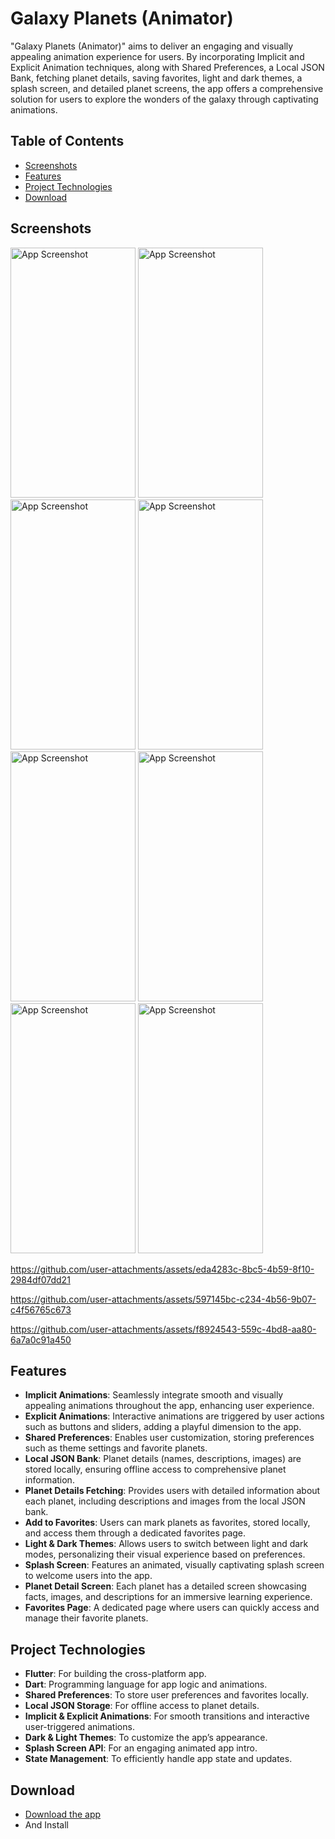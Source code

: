 # Galaxy Planets (Animator)

"Galaxy Planets (Animator)" aims to deliver an engaging and visually appealing animation
experience for users. By incorporating Implicit and Explicit Animation techniques, along with
Shared Preferences, a Local JSON Bank, fetching planet details, saving favorites, light and dark
themes, a splash screen, and detailed planet screens, the app offers a comprehensive solution for
users to explore the wonders of the galaxy through captivating animations.

## Table of Contents
- [Screenshots](#screenshots)
- [Features](#features)
- [Project Technologies](#project-technologies)
- [Download](#download)

## Screenshots
<img src="https://github.com/user-attachments/assets/64039623-1fb7-4b6d-b5e6-cde9372c408e" alt="App Screenshot" width="200" height="400"/>
<img src="https://github.com/user-attachments/assets/49cf9c91-2420-4c0c-809f-352c9e1ddb4c" alt="App Screenshot" width="200" height="400"/>
<img src="https://github.com/user-attachments/assets/8379bfe1-aa4b-45d5-b894-a8dae3a6e1bf" alt="App Screenshot" width="200" height="400"/>
<img src="https://github.com/user-attachments/assets/58ce2a1e-a976-49ee-b0cc-4562d57dd8c3" alt="App Screenshot" width="200" height="400"/>
<img src="https://github.com/user-attachments/assets/12eb0421-b0aa-4af9-9068-19d959c23f8b" alt="App Screenshot" width="200" height="400"/>
<img src="https://github.com/user-attachments/assets/bf00bf53-e7fe-4577-8fc7-590a31647422" alt="App Screenshot" width="200" height="400"/>
<img src="https://github.com/user-attachments/assets/c747bb62-8028-4ed0-b228-06baa6f067d5" alt="App Screenshot" width="200" height="400"/>
<img src="https://github.com/user-attachments/assets/c36d4a42-12fe-4941-942a-7661fe677718" alt="App Screenshot" width="200" height="400"/>


https://github.com/user-attachments/assets/eda4283c-8bc5-4b59-8f10-2984df07dd21


https://github.com/user-attachments/assets/597145bc-c234-4b56-9b07-c4f56765c673



https://github.com/user-attachments/assets/f8924543-559c-4bd8-aa80-6a7a0c91a450


## Features
- **Implicit Animations**: Seamlessly integrate smooth and visually appealing animations throughout the app, enhancing user experience.
- **Explicit Animations**: Interactive animations are triggered by user actions such as buttons and sliders, adding a playful dimension to the app.
- **Shared Preferences**: Enables user customization, storing preferences such as theme settings and favorite planets.
- **Local JSON Bank**: Planet details (names, descriptions, images) are stored locally, ensuring offline access to comprehensive planet information.
- **Planet Details Fetching**: Provides users with detailed information about each planet, including descriptions and images from the local JSON bank.
- **Add to Favorites**: Users can mark planets as favorites, stored locally, and access them through a dedicated favorites page.
- **Light & Dark Themes**: Allows users to switch between light and dark modes, personalizing their visual experience based on preferences.
- **Splash Screen**: Features an animated, visually captivating splash screen to welcome users into the app.
- **Planet Detail Screen**: Each planet has a detailed screen showcasing facts, images, and descriptions for an immersive learning experience.
- **Favorites Page**: A dedicated page where users can quickly access and manage their favorite planets.

## Project Technologies
- **Flutter**: For building the cross-platform app.
- **Dart**: Programming language for app logic and animations.
- **Shared Preferences**: To store user preferences and favorites locally.
- **Local JSON Storage**: For offline access to planet details.
- **Implicit & Explicit Animations**: For smooth transitions and interactive user-triggered animations.
- **Dark & Light Themes**: To customize the app’s appearance.
- **Splash Screen API**: For an engaging animated app intro.
- **State Management**: To efficiently handle app state and updates.

## Download
- [Download the app](https://drive.google.com/file/d/14JDzOX4tpyeCZKCMRcnk65ys1o9W0Q4T/view?usp=sharing)
- And Install
